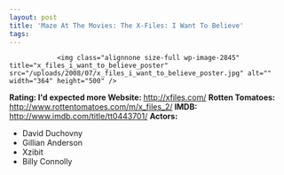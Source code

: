 ```yaml
---
layout: post
title: 'Maze At The Movies: The X-Files: I Want To Believe'
tags:
---
```



                <img class="alignnone size-full wp-image-2845" title="x_files_i_want_to_believe_poster" src="/uploads/2008/07/x_files_i_want_to_believe_poster.jpg" alt="" width="364" height="500" />
<p><strong>Rating: I'd expected more
Website: </strong><a href="http://xfiles.com/"><a href="http://xfiles.com/">http://xfiles.com/</a></a>
<strong>Rotten Tomatoes: </strong><a href="http://www.rottentomatoes.com/m/x_files_2/"><a href="http://www.rottentomatoes.com/m/x_files_2/">http://www.rottentomatoes.com/m/x_files_2/</a></a><strong>
IMDB: </strong><a href="http://www.imdb.com/title/tt0443701/"><a href="http://www.imdb.com/title/tt0443701/">http://www.imdb.com/title/tt0443701/</a></a>
<strong>Actors:</strong></p>
<ul>
    <li>David Duchovny</li>
    <li>Gillian Anderson</li>
    <li>Xzibit</li>
    <li>Billy Connolly</li>
</ul>
